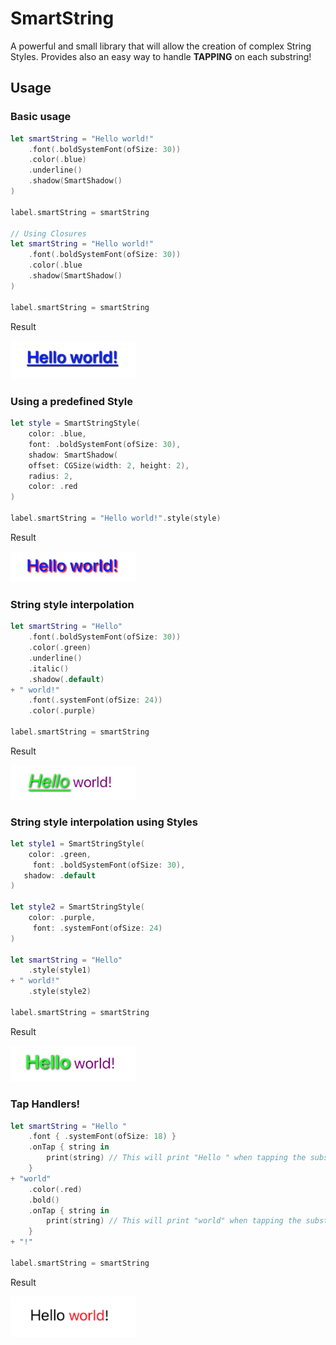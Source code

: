 # SmartString

A powerful and small library that will allow the creation of complex String Styles. Provides also an easy way to handle **TAPPING** on each substring!


## Usage

### Basic usage
```swift
let smartString = "Hello world!"
    .font(.boldSystemFont(ofSize: 30))
    .color(.blue)
    .underline()
    .shadow(SmartShadow()
)

label.smartString = smartString

// Using Closures
let smartString = "Hello world!"
    .font(.boldSystemFont(ofSize: 30))
    .color(.blue
    .shadow(SmartShadow()
)

label.smartString = smartString
```

Result

<img src="DocsAssets/example_1.png" alt="" width=200/>

### Using a predefined Style
```swift
let style = SmartStringStyle(
    color: .blue,
    font: .boldSystemFont(ofSize: 30),
    shadow: SmartShadow(
    offset: CGSize(width: 2, height: 2),
    radius: 2,
    color: .red
)

label.smartString = "Hello world!".style(style)
```

Result

<img src="DocsAssets/example_2.png" alt="" width=200/>

### String style interpolation
```swift
let smartString = "Hello"
    .font(.boldSystemFont(ofSize: 30))
    .color(.green)
    .underline()
    .italic()
    .shadow(.default)
+ " world!"
    .font(.systemFont(ofSize: 24))
    .color(.purple)
    
label.smartString = smartString
```

Result

<img src="DocsAssets/example_3.png" width=200/>

### String style interpolation using Styles
```swift
let style1 = SmartStringStyle(
    color: .green,
     font: .boldSystemFont(ofSize: 30),
   shadow: .default
)
        
let style2 = SmartStringStyle(
    color: .purple,
     font: .systemFont(ofSize: 24)
)
        
let smartString = "Hello"
    .style(style1)
+ " world!"
    .style(style2)
    
label.smartString = smartString
```

Result

<img src="DocsAssets/example_4.png" width=200/>

### Tap Handlers!

```swift
let smartString = "Hello "
    .font { .systemFont(ofSize: 18) }
    .onTap { string in
        print(string) // This will print "Hello " when tapping the substring "Hello " within the label
    }
+ "world"
    .color(.red)
    .bold()
    .onTap { string in
        print(string) // This will print "world" when tapping the substring "world" within the label
    }
+ "!"
    
label.smartString = smartString
```

Result

<img src="DocsAssets/example_5.png" width=200/>







